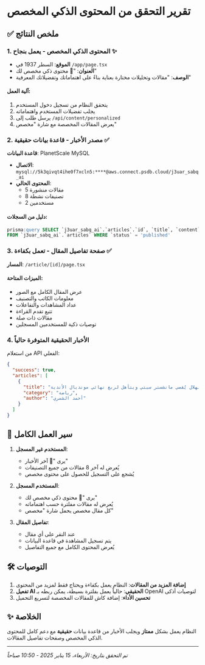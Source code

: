 # تقرير التحقق من المحتوى الذكي المخصص

## ✅ ملخص النتائج

### 1. المحتوى الذكي المخصص - يعمل بنجاح ✨

- **الموقع**: السطر 1937 في `/app/page.tsx`
- **العنوان**: "📡 محتوى ذكي مخصص لك"
- **الوصف**: "مقالات وتحليلات مختارة بعناية بناءً على اهتماماتك وتفضيلاتك المعرفية"

#### آلية العمل:
1. يتحقق النظام من تسجيل دخول المستخدم
2. يجلب تفضيلات المستخدم واهتماماته
3. يرسل طلب إلى `/api/content/personalized`
4. يعرض المقالات المخصصة مع شارة "مخصص" 

### 2. مصدر الأخبار - قاعدة بيانات حقيقية ✅

**قاعدة البيانات**: PlanetScale MySQL
- **الاتصال**: `mysql://5k3qivqt4ihe0f7xcln5:****@aws.connect.psdb.cloud/j3uar_sabq_ai`
- **المحتوى الحالي**:
  - 5 مقالات منشورة
  - 8 تصنيفات نشطة
  - 2 مستخدمين

#### دليل من السجلات:
```sql
prisma:query SELECT `j3uar_sabq_ai`.`articles`.`id`, `title`, `content`... 
FROM `j3uar_sabq_ai`.`articles` WHERE `status` = 'published'
```

### 3. صفحة تفاصيل المقال - تعمل بكفاءة ✅

**المسار**: `/article/[id]/page.tsx`

#### الميزات المتاحة:
- عرض المقال الكامل مع الصور
- معلومات الكاتب والتصنيف
- عداد المشاهدات والتفاعلات
- تتبع تقدم القراءة
- مقالات ذات صلة
- توصيات ذكية للمستخدمين المسجلين

### 4. الأخبار الحقيقية المتوفرة حالياً

من استعلام API الفعلي:
```json
{
  "success": true,
  "articles": [
    {
      "title": "الهلال يُقصي مانشستر سيتي ويتأهل لربع نهائي مونديال الأندية",
      "category": "رياضة",
      "author": "أحمد الشمري"
    }
  ]
}
```

## 🔄 سير العمل الكامل

1. **المستخدم غير المسجل**:
   - يرى "📰 آخر الأخبار" 
   - يُعرض له آخر 8 مقالات من جميع التصنيفات
   - يُشجع على التسجيل للحصول على محتوى مخصص

2. **المستخدم المسجل**:
   - يرى "📡 محتوى ذكي مخصص لك"
   - يُعرض له مقالات مفلترة حسب اهتماماته
   - كل مقال مخصص يحمل شارة "مخصص"

3. **تفاصيل المقال**:
   - عند النقر على أي مقال
   - يتم تسجيل المشاهدة في قاعدة البيانات
   - يُعرض المحتوى الكامل مع جميع التفاصيل

## 🛠️ التوصيات

1. **إضافة المزيد من المقالات**: النظام يعمل بكفاءة ويحتاج فقط لمزيد من المحتوى
2. **تفعيل AI الحقيقي**: حالياً يعمل بفلترة بسيطة، يمكن ربطه بـ OpenAI لتوصيات أذكى
3. **تحسين الأداء**: إضافة كاش للمقالات المخصصة لتسريع التحميل

## ✨ الخلاصة

النظام يعمل بشكل **ممتاز** ويجلب الأخبار من قاعدة بيانات **حقيقية** مع دعم كامل للمحتوى الذكي المخصص وصفحات تفاصيل المقالات.

---
*تم التحقق بتاريخ: الأربعاء، 15 يناير 2025 - 10:50 صباحاً* 